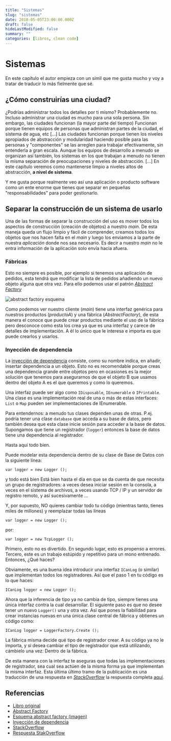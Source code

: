 ```yaml
---
title: "Sistemas"
slug: "sistemas"
date: 2018-05-05T23:00:00.000Z
draft: false
hideLastModified: false
summary: ""
categories: [libros, clean code]
---
```


Sistemas
========================================================================

En este capítulo el autor empieza con un símil que me gusta mucho y voy 
a tratar de traducir lo más fielmente que sé.

¿Cómo construirías una ciudad?
------------------------------------------------------------------------

¿Podrías administrar todos los detalles por ti mismo? Probablemente no. 
Incluso administrar una ciudad es mucho para una sola persona. Sin 
embargo, las ciudades funcionan (la mayor parte del tiempo) Funcionan 
porque tienen equipos de personas que administran partes de la ciudad, 
el sistema de agua, etc [...] Las ciudades funcionan porque tienen los 
niveles apropiados de abstracción y modularidad haciendo posible para 
las personas y "componentes" se las arreglen para trabajar 
efectivamente, sin entenderla a gran escala. Aunque los equipos de 
desarrollo a menudo se organizan así también, los sistemas en los que 
trabajan a menudo no tienen la misma separación de preocupaciones y 
niveles de abstracción. [...] En este capítulo veremos como mantenerse 
limpio a niveles altos de abstracción, **a nivel de sistema**.

Y me gusta porque realmente veo así una aplicación o producto software
 como un ente enorme que tienes que separar en pequeñas 
 "responsabilidades" para poder gestionarlo.

Separar la construcción de un sistema de usarlo
------------------------------------------------------------------------

Una de las formas de separar la construcción del uso es mover todos los 
aspectos de construcción (creación de objetos) a nuestro _main_. De esta 
maneja queda un flujo limpio y fácil de comprender, creamos todos los 
objetos que nos hacen falta en el _main_ y luego los enviamos a la parte 
de nuestra _aplicación_ donde nos sea necesario. Es decir a nuestro 
_main_ no le entra información de la aplicación solo envía hacia afuera.

### Fábricas

Esto no siempre es posible, por ejemplo si tenemos una aplicación de 
pedidos, esta tendrá que modificar la lista de pedidos añadiendo un nuevo 
objeto alguna que otra vez. Para ello podemos usar el patrón 
_[Abstract Factory]_

![abstract factory esquema]

Como podemos ver nuestro cliente (_main_) tiene una interfaz genérica 
para nuestros productos (_productoA_) y una fábrica (_AbstractFactory_), 
de esta manera el conoce que puede crear productos mediante el uso de la 
fábrica pero desconoce como esta los crea ya que es una interfaz y carece 
de detalles de implementación. A él lo único que le interesa e importa es 
que puede crearlos y usarlos.

### Inyección de dependencia

La [inyección de dependencia] consiste, como su nombre indica, en añadir, 
insertar dependencia a un objeto. Esto no es recomendable porque creas 
una dependencia grande entre objetos pero en ocasiones es la mejor 
solución que tenemos para asegurarnos de que el objeto B que usamos 
dentro del objeto A es el que queremos y como lo queremos.

Una interfaz puede ser algo como `IDisposable`, `IEnumerable` o 
`IPrintable`. Una clase es una implementación real de una o más de estas 
interfaces: `List` o `Map` pueden ser implementaciones de IEnumerable.

Para entendernos: a menudo tus clases dependen unas de otras. P.ej. 
podría tener una clase `database` que acceda a su base de datos, pero 
también desea que esta clase inicie sesión para acceder a la base de 
datos. Supongamos que tiene un registrador (`logger`) entonces la base 
de datos tiene una dependencia al registrador.

Hasta aquí todo bien.

Puede modelar esta dependencia dentro de su clase de Base de Datos con la 
siguiente línea:

`var logger = new Logger ();`

y todo está bien Está bien hasta el día en que se da cuenta de que necesita 
un grupo de registradores: a veces desea iniciar sesión en la consola, a 
veces en el sistema de archivos, a veces usando TCP / IP y un servidor de 
registro remoto, y así sucesivamente ...

Y, por supuesto, NO quieres cambiar todo tu código (mientras tanto, tienes 
miles de millones) y reemplazar todas las líneas

`var logger = new Logger ();`

por:

`var logger = new TcpLogger ();`

Primero, esto no es divertido. En segundo lugar, esto es propenso a errores. 
Tercero, este es un trabajo estúpido y repetitivo para un mono entrenado. 
Entonces, ¿Qué haces?

Obviamente, es una buena idea introducir una interfaz `ICanLog` (o similar) 
que implementan todos los registradores. Así que el paso 1 en tu código es 
lo que haces:

`ICanLog logger = new Logger ();`

Ahora que la inferencia de tipo ya no cambia de tipo, siempre tienes una 
única interfaz contra la cual desarrollar. El siguiente paso es que no desee 
tener un nuevo `Logger()` una y otra vez. Así que pones la fiabilidad para 
crear instancias nuevas en una única clase central de fábrica y obtienes un 
código como:

`ICanLog logger = LoggerFactory.Create ();`

La fábrica misma decide qué tipo de registrador crear. A su código ya no le 
importa, y si desea cambiar el tipo de registrador que está utilizando, 
cámbielo una vez: Dentro de la fábrica.

De esta manera con la interfaz te aseguras que todas las implementaciones 
de registrador, sea cual sea actúen de la misma forma ya que implementan la 
misma interfaz. Esta última último tramo de la publicación es una 
traducción de una respuesta en _[StackOverflow]_ la respuesta completa 
[aquí][response].



Referencias
------------------------------------------------------------------------
* [Libro original]
* [Abstract Factory]
* [Esquema abstract factory (imagen)][abstract factory esquema]
* [Inyección de dependencia][inyección de dependencia]
* [StackOverflow]
* [Respuesta StakOverflow][response]

<!-- All links here --> 
[Libro original]: https://leer.amazon.es/kp/embed?asin=B001GSTOAM&preview=newtab&linkCode=kpe&ref_=cm_sw_r_kb_dp_bopYAb3Y71AX3&tag=5413
[Abstract Factory]: https://es.wikipedia.org/wiki/Abstract_Factory
[abstract factory esquema]: https://upload.wikimedia.org/wikipedia/commons/b/b7/Diagrama_Abstract_Factory.png
[inyección de dependencia]: https://es.wikipedia.org/wiki/Inyecci%C3%B3n_de_dependencias
[StackOverflow]: https://stackoverflow.com
[response]: https://stackoverflow.com/a/14301496/5732392
